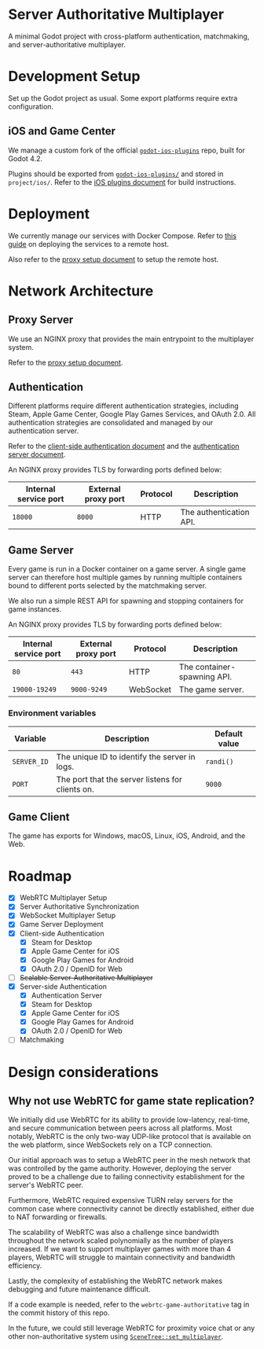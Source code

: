 # Server Authoritative Multiplayer

A minimal Godot project with cross-platform authentication, matchmaking, and server-authoritative multiplayer.

# Development Setup

Set up the Godot project as usual. Some export platforms require extra configuration.

## iOS and Game Center

We manage a custom fork of the official [`godot-ios-plugins`](https://github.com/bryanmylee/godot-ios-plugins) repo, built for Godot 4.2.

Plugins should be exported from [`godot-ios-plugins/`](./godot-ios-plugins/) and stored in `project/ios/`. Refer to the [iOS plugins document](./project/ios/README.md) for build instructions.

# Deployment

We currently manage our services with Docker Compose. Refer to [this guide](https://www.docker.com/blog/docker-compose-from-local-to-amazon-ecs/) on deploying the services to a remote host.

Also refer to the [proxy setup document](nginx/README.md) to setup the remote host.

# Network Architecture

## Proxy Server

We use an NGINX proxy that provides the main entrypoint to the multiplayer system.

Refer to the [proxy setup document](nginx/README.md).

## Authentication

Different platforms require different authentication strategies, including Steam, Apple Game Center, Google Play Games Services, and OAuth 2.0. All authentication strategies are consolidated and managed by our authentication server.

Refer to the [client-side authentication document](project/authentication/README.md) and the [authentication server document](authentication/README.md).

An NGINX proxy provides TLS by forwarding ports defined below:

| Internal service port | External proxy port | Protocol | Description             |
| --------------------- | ------------------- | -------- | ----------------------- |
| `18000`               | `8000`              | HTTP     | The authentication API. |

## Game Server

Every game is run in a Docker container on a game server. A single game server can therefore host multiple games by running multiple containers bound to different ports selected by the matchmaking server.

We also run a simple REST API for spawning and stopping containers for game instances.

An NGINX proxy provides TLS by forwarding ports defined below:

| Internal service port | External proxy port | Protocol  | Description                 |
| --------------------- | ------------------- | --------- | --------------------------- |
| `80`                  | `443`               | HTTP      | The container-spawning API. |
| `19000-19249`         | `9000-9249`         | WebSocket | The game server.            |

### Environment variables

| Variable    | Description                                      | Default value |
| ----------- | ------------------------------------------------ | ------------- |
| `SERVER_ID` | The unique ID to identify the server in logs.    | `randi()`     |
| `PORT`      | The port that the server listens for clients on. | `9000`        |

## Game Client

The game has exports for Windows, macOS, Linux, iOS, Android, and the Web.

# Roadmap

- [x] WebRTC Multiplayer Setup
- [x] Server Authoritative Synchronization
- [x] WebSocket Multiplayer Setup
- [x] Game Server Deployment
- [x] Client-side Authentication
  - [x] Steam for Desktop
  - [x] Apple Game Center for iOS
  - [x] Google Play Games for Android
  - [x] OAuth 2.0 / OpenID for Web
- [ ] ~~Scalable Server-Authoritative Multiplayer~~
- [x] Server-side Authentication
  - [x] Authentication Server
  - [x] Steam for Desktop
  - [x] Apple Game Center for iOS
  - [x] Google Play Games for Android
  - [x] OAuth 2.0 / OpenID for Web
- [ ] Matchmaking

# Design considerations

## Why not use WebRTC for game state replication?

We initially did use WebRTC for its ability to provide low-latency, real-time, and secure communication between peers across all platforms. Most notably, WebRTC is the only two-way UDP-like protocol that is available on the web platform, since WebSockets rely on a TCP connection.

Our initial approach was to setup a WebRTC peer in the mesh network that was controlled by the game authority. However, deploying the server proved to be a challenge due to failing connectivity establishment for the server's WebRTC peer.

Furthermore, WebRTC required expensive TURN relay servers for the common case where connectivity cannot be directly established, either due to NAT forwarding or firewalls.

The scalability of WebRTC was also a challenge since bandwidth throughout the network scaled polynomially as the number of players increased. If we want to support multiplayer games with more than 4 players, WebRTC will struggle to maintain connectivity and bandwidth efficiency.

Lastly, the complexity of establishing the WebRTC network makes debugging and future maintenance difficult.

If a code example is needed, refer to the `webrtc-game-authoritative` tag in the commit history of this repo.

In the future, we could still leverage WebRTC for proximity voice chat or any other non-authoritative system using [`SceneTree::set_multiplayer`](https://docs.godotengine.org/en/stable/classes/class_scenetree.html#class-scenetree-method-set-multiplayer).
